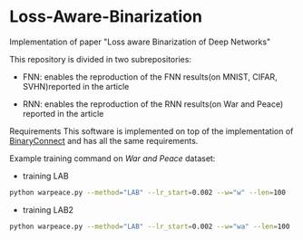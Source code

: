 # Loss-Aware-Binarization
Implementation of paper "Loss aware Binarization of Deep Networks"

This repository is divided in two subrepositories:

- FNN: enables the reproduction of the FNN results(on MNIST, CIFAR, SVHN)reported in the article

- RNN: enables the reproduction of the RNN results(on War and Peace) reported in the article

Requirements
This software is implemented on top of the implementation of [BinaryConnect](https://github.com/MatthieuCourbariaux/BinaryConnect) and has all the same requirements. 


Example training command on *War and Peace* dataset:
- training LAB
```sh
python warpeace.py --method="LAB" --lr_start=0.002 --w="w" --len=100
```
- training LAB2
```sh
python warpeace.py --method="LAB" --lr_start=0.002 --w="wa" --len=100
```

